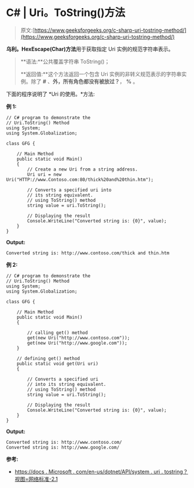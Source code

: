 # C# | Uri。ToString()方法

> 原文:[https://www.geeksforgeeks.org/c-sharp-uri-tostring-method/](https://www.geeksforgeeks.org/c-sharp-uri-tostring-method/)

**乌利。HexEscape(Char)方法**用于获取指定 Uri 实例的规范字符串表示。

> **语法:**公共覆盖字符串 ToString()；
> 
> **返回值:**这个方法返回一个包含 Uri 实例的非转义规范表示的字符串实例。除了 **#** 、**外，所有角色都没有被放过？**， **%** 。

下面的程序说明了 *Uri 的使用。*方法:

**例 1:**

```
// C# program to demonstrate the
// Uri.ToString() Method
using System;
using System.Globalization;

class GFG {

    // Main Method
    public static void Main()
    {
        // Create a new Uri from a string address.
        Uri uri = new Uri("HTTP://www.Contoso.com:80/thick%20and%20thin.htm");

        // Converts a specified uri into
        // its string equivalent.
        // using ToString() method
        string value = uri.ToString();

        // Displaying the result
        Console.WriteLine("Converted string is: {0}", value);
    }
}
```

**Output:**

```
Converted string is: http://www.contoso.com/thick and thin.htm

```

**例 2:**

```
// C# program to demonstrate the
// Uri.ToString() Method
using System;
using System.Globalization;

class GFG {

    // Main Method
    public static void Main()
    {

        // calling get() method
        get(new Uri("http://www.contoso.com"));
        get(new Uri("http://www.google.com"));
    }

    // defining get() method
    public static void get(Uri uri)
    {

        // Converts a specified uri 
        // into its string equivalent.
        // using ToString() method
        string value = uri.ToString();

        // Displaying the result
        Console.WriteLine("Converted string is: {0}", value);
    }
}
```

**Output:**

```
Converted string is: http://www.contoso.com/
Converted string is: http://www.google.com/

```

**参考:**

*   [https://docs . Microsoft . com/en-us/dotnet/API/system . uri . tostring？视图=网络标准-2.1](https://docs.microsoft.com/en-us/dotnet/api/system.uri.tostring?view=netstandard-2.1)